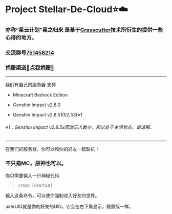 # Project Stellar-De-Cloud:star::cloud:
### 亦称“星云计划”~~星之归来~~ 是基于[Grasscutter](https://github.com/Grasscutters/Grasscutter)技术所衍生的提供一些心得的地方。
### 交流群号[751458214](https://jq.qq.com/?_wv=1027&k=WcjiTs3p)
### 捐赠渠道[:sparkling_heart:点我捐赠:sparkling_heart:](https://afdian.net/@RachJusies)
---
我们有自己的服务器 支持
- Minecraft Bedrock Edition 

- Genshin Impact v2.8.0 

- Genshin Impact v2.8.51(52,53)※1 
###### ※1：Genshin Impact v2.8.5x因游玩人数少，所以处于关闭状态，请谅解。
---
在我们的服务器，你可以和你的好友一起联机！
### 不只是MC，原神也可以。
你只需要输入一行神秘代码 

> `/coop [userUID]`

输入这条命令，可以使你强制进入好友的世界。

userUID就是你的好友的UID，它会在右下角显示，跟原版一样。
